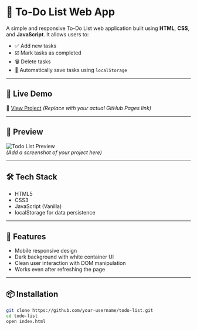# 📝 To-Do List Web App

A simple and responsive To-Do List web application built using **HTML**, **CSS**, and **JavaScript**. It allows users to:

- ✅ Add new tasks  
- ☑️ Mark tasks as completed  
- 🗑️ Delete tasks  
- 💾 Automatically save tasks using `localStorage`

---

## 🚀 Live Demo

🔗 [View Project](https://sarthakruge003.github.io/todo-list/) 
*(Replace with your actual GitHub Pages link)*

---

## 📸 Preview

![Todo List Preview](images/websitescreenshot.jpg)  
*(Add a screenshot of your project here)*

---

## 🛠️ Tech Stack

- HTML5  
- CSS3  
- JavaScript (Vanilla)  
- localStorage for data persistence  

---

## 📁 Features

- Mobile responsive design  
- Dark background with white container UI  
- Clean user interaction with DOM manipulation  
- Works even after refreshing the page  

---

## 📦 Installation

```bash
git clone https://github.com/your-username/todo-list.git
cd todo-list
open index.html
